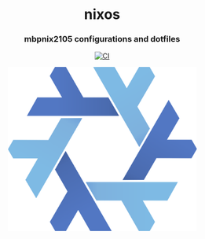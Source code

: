 <h1 align="center">nixos</h1>

<h3 align="center">mbpnix2105 configurations and dotfiles</h3>

<p align="center">
  <a href="https://github.com/mbpnix2105/nixos/actions/workflows/ci.yml"><img src="https://github.com/mbpnix2105/nixos/actions/workflows/ci.yml/badge.svg" alt="CI" /></a>
</p>

<p align="center">
  <img src="./nixos.png" width="385">
</p>
